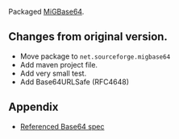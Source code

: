 Packaged [MiGBase64](http://migbase64.sourceforge.net/).

## Changes from original version.

* Move package to `net.sourceforge.migbase64`
* Add maven project file.
* Add very small test.
* Add Base64URLSafe (RFC4648)

## Appendix

* [Referenced Base64 spec](http://en.wikipedia.org/wiki/Base64)
